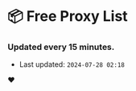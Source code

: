 # :package: Free Proxy List
### Updated every 15 minutes.

- Last updated: `2024-07-28 02:18`

:heart:
